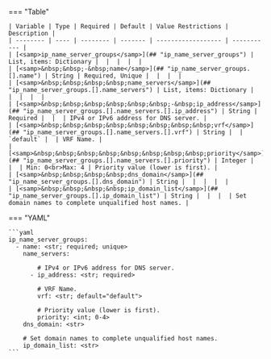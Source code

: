 <!--
  ~ Copyright (c) 2024 Arista Networks, Inc.
  ~ Use of this source code is governed by the Apache License 2.0
  ~ that can be found in the LICENSE file.
  -->
=== "Table"

    | Variable | Type | Required | Default | Value Restrictions | Description |
    | -------- | ---- | -------- | ------- | ------------------ | ----------- |
    | [<samp>ip_name_server_groups</samp>](## "ip_name_server_groups") | List, items: Dictionary |  |  |  |  |
    | [<samp>&nbsp;&nbsp;-&nbsp;name</samp>](## "ip_name_server_groups.[].name") | String | Required, Unique |  |  |  |
    | [<samp>&nbsp;&nbsp;&nbsp;&nbsp;name_servers</samp>](## "ip_name_server_groups.[].name_servers") | List, items: Dictionary |  |  |  |  |
    | [<samp>&nbsp;&nbsp;&nbsp;&nbsp;&nbsp;&nbsp;-&nbsp;ip_address</samp>](## "ip_name_server_groups.[].name_servers.[].ip_address") | String | Required |  |  | IPv4 or IPv6 address for DNS server. |
    | [<samp>&nbsp;&nbsp;&nbsp;&nbsp;&nbsp;&nbsp;&nbsp;&nbsp;vrf</samp>](## "ip_name_server_groups.[].name_servers.[].vrf") | String |  | `default` |  | VRF Name. |
    | [<samp>&nbsp;&nbsp;&nbsp;&nbsp;&nbsp;&nbsp;&nbsp;&nbsp;priority</samp>](## "ip_name_server_groups.[].name_servers.[].priority") | Integer |  |  | Min: 0<br>Max: 4 | Priority value (lower is first). |
    | [<samp>&nbsp;&nbsp;&nbsp;&nbsp;dns_domain</samp>](## "ip_name_server_groups.[].dns_domain") | String |  |  |  |  |
    | [<samp>&nbsp;&nbsp;&nbsp;&nbsp;ip_domain_list</samp>](## "ip_name_server_groups.[].ip_domain_list") | String |  |  |  | Set domain names to complete unqualified host names. |

=== "YAML"

    ```yaml
    ip_name_server_groups:
      - name: <str; required; unique>
        name_servers:

            # IPv4 or IPv6 address for DNS server.
          - ip_address: <str; required>

            # VRF Name.
            vrf: <str; default="default">

            # Priority value (lower is first).
            priority: <int; 0-4>
        dns_domain: <str>

        # Set domain names to complete unqualified host names.
        ip_domain_list: <str>
    ```
